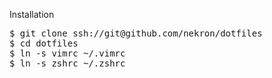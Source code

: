 Installation

<pre>
$ git clone ssh://git@github.com/nekron/dotfiles
$ cd dotfiles
$ ln -s vimrc ~/.vimrc
$ ln -s zshrc ~/.zshrc
</pre>
